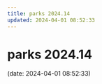 ```yaml
---
title: parks 2024.14
updated: 2024-04-01 08:52:33
---
```


# parks 2024.14

(date: 2024-04-01 08:52:33)

